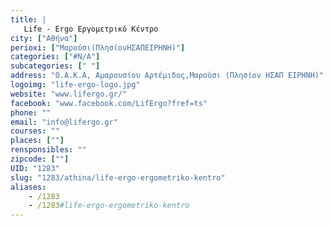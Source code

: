 ```yaml
---
title: |
   Life - Ergo Εργομετρικό Κέντρο
city: ["Αθήνα"]
perioxi: ["Μαρούσι(ΠλησίονΗΣΑΠΕΙΡΗΝΗ)"]
categories: ["#N/A"]
subcategories: [" "]
address: "Ο.Α.Κ.Α, Αμαρουσίου Αρτέμιδος,Μαρούσι (Πλησίον ΗΣΑΠ ΕΙΡΗΝΗ)"
logoimg: "life-ergo-logo.jpg"
website: "www.lifergo.gr/"
facebook: "www.facebook.com/LifErgo?fref=ts"
phone: ""
email: "info@lifergo.gr"
courses: ""
places: [""]
rensponsibles: ""
zipcode: [""]
UID: "1283"
slug: "1283/athina/life-ergo-ergometriko-kentro"
aliases:
    - /1283
    - /1283#life-ergo-ergometriko-kentro
---
```


